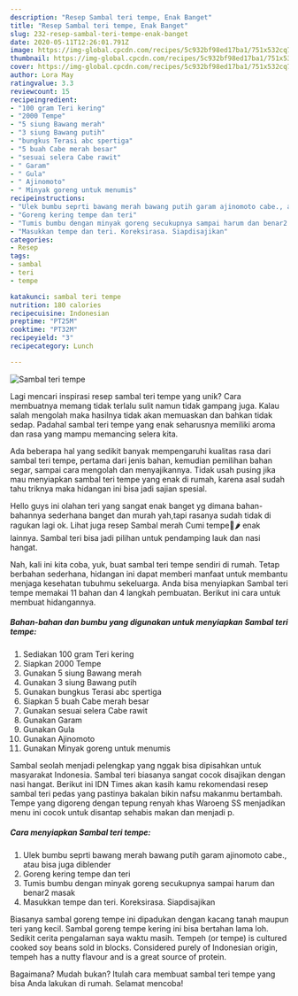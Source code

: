 ```yaml
---
description: "Resep Sambal teri tempe, Enak Banget"
title: "Resep Sambal teri tempe, Enak Banget"
slug: 232-resep-sambal-teri-tempe-enak-banget
date: 2020-05-11T12:26:01.791Z
image: https://img-global.cpcdn.com/recipes/5c932bf98ed17ba1/751x532cq70/sambal-teri-tempe-foto-resep-utama.jpg
thumbnail: https://img-global.cpcdn.com/recipes/5c932bf98ed17ba1/751x532cq70/sambal-teri-tempe-foto-resep-utama.jpg
cover: https://img-global.cpcdn.com/recipes/5c932bf98ed17ba1/751x532cq70/sambal-teri-tempe-foto-resep-utama.jpg
author: Lora May
ratingvalue: 3.3
reviewcount: 15
recipeingredient:
- "100 gram Teri kering"
- "2000 Tempe"
- "5 siung Bawang merah"
- "3 siung Bawang putih"
- "bungkus Terasi abc spertiga"
- "5 buah Cabe merah besar"
- "sesuai selera Cabe rawit"
- " Garam"
- " Gula"
- " Ajinomoto"
- " Minyak goreng untuk menumis"
recipeinstructions:
- "Ulek bumbu seprti bawang merah bawang putih garam ajinomoto cabe., atau bisa juga diblender"
- "Goreng kering tempe dan teri"
- "Tumis bumbu dengan minyak goreng secukupnya sampai harum dan benar2 masak"
- "Masukkan tempe dan teri. Koreksirasa. Siapdisajikan"
categories:
- Resep
tags:
- sambal
- teri
- tempe

katakunci: sambal teri tempe 
nutrition: 180 calories
recipecuisine: Indonesian
preptime: "PT25M"
cooktime: "PT32M"
recipeyield: "3"
recipecategory: Lunch

---
```



![Sambal teri tempe](https://img-global.cpcdn.com/recipes/5c932bf98ed17ba1/751x532cq70/sambal-teri-tempe-foto-resep-utama.jpg)

Lagi mencari inspirasi resep sambal teri tempe yang unik? Cara membuatnya memang tidak terlalu sulit namun tidak gampang juga. Kalau salah mengolah maka hasilnya tidak akan memuaskan dan bahkan tidak sedap. Padahal sambal teri tempe yang enak seharusnya memiliki aroma dan rasa yang mampu memancing selera kita.

Ada beberapa hal yang sedikit banyak mempengaruhi kualitas rasa dari sambal teri tempe, pertama dari jenis bahan, kemudian pemilihan bahan segar, sampai cara mengolah dan menyajikannya. Tidak usah pusing jika mau menyiapkan sambal teri tempe yang enak di rumah, karena asal sudah tahu triknya maka hidangan ini bisa jadi sajian spesial.

Hello guys ini olahan teri yang sangat enak banget yg dimana bahan-bahannya sederhana banget dan murah yah,tapi rasanya sudah tidak di ragukan lagi ok. Lihat juga resep Sambal merah Cumi tempe🦑🌶 enak lainnya. Sambal teri bisa jadi pilihan untuk pendamping lauk dan nasi hangat.


Nah, kali ini kita coba, yuk, buat sambal teri tempe sendiri di rumah. Tetap berbahan sederhana, hidangan ini dapat memberi manfaat untuk membantu menjaga kesehatan tubuhmu sekeluarga. Anda bisa menyiapkan Sambal teri tempe memakai 11 bahan dan 4 langkah pembuatan. Berikut ini cara untuk membuat hidangannya.

<!--inarticleads1-->

##### Bahan-bahan dan bumbu yang digunakan untuk menyiapkan Sambal teri tempe:

1. Sediakan 100 gram Teri kering
1. Siapkan 2000 Tempe
1. Gunakan 5 siung Bawang merah
1. Gunakan 3 siung Bawang putih
1. Gunakan bungkus Terasi abc spertiga
1. Siapkan 5 buah Cabe merah besar
1. Gunakan sesuai selera Cabe rawit
1. Gunakan  Garam
1. Gunakan  Gula
1. Gunakan  Ajinomoto
1. Gunakan  Minyak goreng untuk menumis


Sambal seolah menjadi pelengkap yang nggak bisa dipisahkan untuk masyarakat Indonesia. Sambal teri biasanya sangat cocok disajikan dengan nasi hangat. Berikut ini IDN Times akan kasih kamu rekomendasi resep sambal teri pedas yang pastinya bakalan bikin nafsu makanmu bertambah. Tempe yang digoreng dengan tepung renyah khas Waroeng SS menjadikan menu ini cocok untuk disantap sehabis makan dan menjadi p. 

<!--inarticleads2-->

##### Cara menyiapkan Sambal teri tempe:

1. Ulek bumbu seprti bawang merah bawang putih garam ajinomoto cabe., atau bisa juga diblender
1. Goreng kering tempe dan teri
1. Tumis bumbu dengan minyak goreng secukupnya sampai harum dan benar2 masak
1. Masukkan tempe dan teri. Koreksirasa. Siapdisajikan


Biasanya sambal goreng tempe ini dipadukan dengan kacang tanah maupun teri yang kecil. Sambal goreng tempe kering ini bisa bertahan lama loh. Sedikit cerita pengalaman saya waktu masih. Tempeh (or tempe) is cultured cooked soy beans sold in blocks. Considered purely of Indonesian origin, tempeh has a nutty flavour and is a great source of protein. 

Bagaimana? Mudah bukan? Itulah cara membuat sambal teri tempe yang bisa Anda lakukan di rumah. Selamat mencoba!
